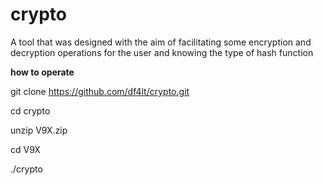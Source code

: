 # crypto
A tool that was designed with the aim of facilitating some encryption and decryption operations for the user and knowing the type of hash function

**how to operate**

git clone https://github.com/df4lt/crypto.git

cd crypto 

unzip V9X.zip

cd V9X

./crypto 

